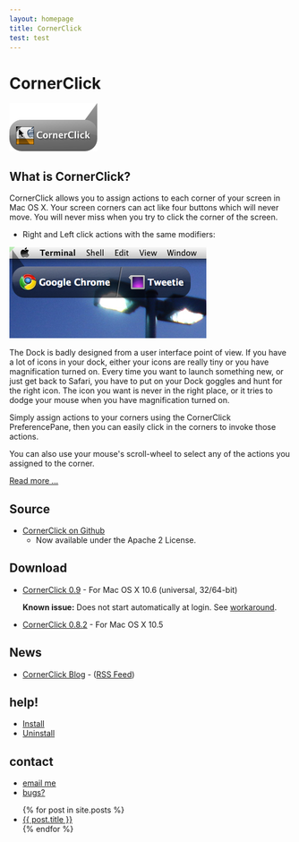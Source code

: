 ```yaml
---
layout: homepage
title: CornerClick
test: test
---
```


CornerClick
===========

![CornerClick](img/CornerClick.png)

What is CornerClick?
------------

CornerClick allows you to assign actions to each corner of your screen in Mac OS X. Your screen corners can act like four buttons which will never move. You will never miss when you try to click the corner of the screen.

* Right and Left click actions with the same modifiers:  

<a href="screenshots.html">
<img class="img"  src="img/shots/left-right-actions.png" /> 
</a>

The Dock is badly designed from a user interface point of view. If you have a lot of icons in your dock, either your icons are really tiny or you have magnification turned on. Every time you want to launch something new, or just get back to Safari, you have to put on your Dock goggles and hunt for the right icon. The icon you want is never in the right place, or it tries to dodge your mouse when you have magnification turned on.

Simply assign actions to your corners using the CornerClick PreferencePane, then you can easily click in the corners to invoke those actions.

You can also use your mouse's scroll-wheel to select any of the actions you assigned to the corner.

[Read more ...](http://github.com/gschueler/CornerClick#readme)

Source
-------

* [CornerClick on Github](http://github.com/gschueler/CornerClick)
    * Now available under the Apache 2 License.

Download
-------

* [CornerClick 0.9](download.html) - For Mac OS X 10.6 (universal, 32/64-bit)
  
    **Known issue:** Does not start automatically at login.  See [workaround](https://github.com/gschueler/CornerClick/issues/1).

* [CornerClick 0.8.2](download.html#PreviousVersions) - For Mac OS X 10.5

News
------

* [CornerClick Blog](http://cornerclick.blogspot.com) - ([RSS Feed](http://feeds.feedburner.com/Cornerclick))

help!
-----
* [Install](doc/install.html)
* [Uninstall](doc/uninstall.html)


contact
------
* [email me](mailto:&#103;r&#101;&#103;-cornerclick&#64;&#118;a&#114;&#105;o&#46;&#117;&#115;)
* [bugs?](https://github.com/gschueler/CornerClick/issues)


<ul class="posts">
{% for post in site.posts %}
  <li><a href="{{ post.url }}">{{ post.title }}</a></li>
{% endfor %}
</ul>
